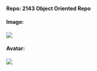
#### Repo: 2143 Object Oriented Repo
#### Image:
![](https://pbs.twimg.com/media/EO3OO3aWsAAAzNJ?format=jpg&name=large)
#### Avatar:
![](https://pbs.twimg.com/media/EO3OO3aWsAAAzNJ?format=jpg&name=large)
